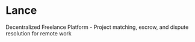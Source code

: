 # Lance
Decentralized Freelance Platform - Project matching, escrow, and dispute resolution for remote work
